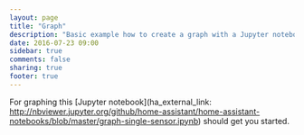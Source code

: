 ```yaml
---
layout: page
title: "Graph"
description: "Basic example how to create a graph with a Jupyter notebook."
date: 2016-07-23 09:00
sidebar: true
comments: false
sharing: true
footer: true
---
```


For graphing this [Jupyter notebook](ha_external_link: http://nbviewer.jupyter.org/github/home-assistant/home-assistant-notebooks/blob/master/graph-single-sensor.ipynb) should get you started.
